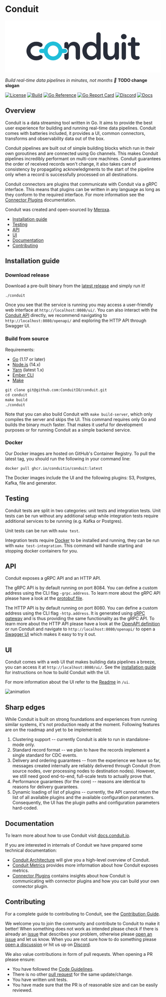 # Conduit
![Logo](https://raw.githubusercontent.com/ConduitIO/.github/main/images/conduit-logo-outlined.svg)

_Build real-time data pipelines in minutes, not months :dizzy:_ **TODO change slogan**

[![License](https://img.shields.io/badge/license-Apache%202-blue)](https://github.com/ConduitIO/conduit/blob/main/LICENSE.md)
[![Build](https://github.com/ConduitIO/conduit/actions/workflows/build.yml/badge.svg)](https://github.com/ConduitIO/conduit/actions/workflows/build.yml)
[![Go Reference](https://pkg.go.dev/badge/github.com/ConduitIO/conduit.svg)](https://pkg.go.dev/github.com/ConduitIO/conduit)
[![Go Report Card](https://goreportcard.com/badge/github.com/conduitio/conduit)](https://goreportcard.com/report/github.com/conduitio/conduit)
[![Discord](https://img.shields.io/discord/828680256877363200?label=discord&logo=discord)](https://discord.meroxa.com)
[![Docs](https://img.shields.io/badge/conduit-docs-blue)](https://docs.conduit.io)

## Overview

Conduit is a data streaming tool written in Go. It aims to provide the best user experience for building and running
real-time data pipelines. Conduit comes with batteries included, it provides a UI, common connectors, transforms and
observability data out of the box.

Conduit pipelines are built out of simple building blocks which run in their own goroutines and are connected using Go
channels. This makes Conduit pipelines incredibly performant on multi-core machines. Conduit guarantees the order of
received records won't change, it also takes care of consistency by propagating acknowledgments to the start of the
pipeline only when a record is successfully processed on all destinations.

Conduit connectors are plugins that communicate with Conduit via a gRPC interface. This means that plugins can be
written in any language as long as they conform to the required interface. For more information see the
[Connector Plugins](https://github.com/ConduitIO/conduit/blob/main/docs/plugins.md) documentation.

Conduit was created and open-sourced by [Meroxa](https://meroxa.io).

- [Installation guide](#installation-guide)
- [Testing](#testing)
- [API](#api)
- [UI](#ui)
- [Documentation](#documentation)
- [Contributing](#contributing)

## Installation guide

### Download release

Download a pre-built binary from the [latest release](https://github.com/conduitio/conduit/releases/latest) and simply
run it!

```
./conduit
```

Once you see that the service is running you may access a user-friendly web interface at `http://localhost:8080/ui/`.
You can also interact with the [Conduit API](#api) directly, we recommend navigating to `http://localhost:8080/openapi/`
and exploring the HTTP API through Swagger UI.

### Build from source

Requirements:
* [Go](https://golang.org/) (1.17 or later)
* [Node.js](https://nodejs.org/) (14.x)
* [Yarn](https://yarnpkg.com/) (latest 1.x)
* [Ember CLI](https://ember-cli.com/)
* [Make](https://www.gnu.org/software/make/)

```shell
git clone git@github.com:ConduitIO/conduit.git
cd conduit
make build
./conduit
```

Note that you can also build Conduit with `make build-server`, which only compiles the server and skips the UI. This command
requires only Go and builds the binary much faster. That makes it useful for development purposes or for running Conduit
as a simple backend service.

### Docker

Our Docker images are hosted on GitHub's Container Registry. To pull the latest tag, you should run the following in your command line:
```
docker pull ghcr.io/conduitio/conduit:latest
```
The Docker images include the UI and the following plugins: S3, Postgres, Kafka, file and generator.


## Testing

Conduit tests are split in two categories: unit tests and integration tests. Unit tests can be run without any
additional setup while integration tests require additional services to be running (e.g. Kafka or Postgres).

Unit tests can be run with `make test`.

Integration tests require [Docker](https://www.docker.com/) to be installed and running, they can be run with
`make test-integration`. This command will handle starting and stopping docker containers for you.

## API

Conduit exposes a gRPC API and an HTTP API.

The gRPC API is by default running on port 8084. You can define a custom address using the CLI flag `-grpc.address`. To
learn more about the gRPC API please have a look at the
[protobuf file](https://github.com/ConduitIO/conduit/blob/main/proto/api/v1/api.proto).

The HTTP API is by default running on port 8080. You can define a custom address using the CLI flag `-http.address`. It
is generated using [gRPC gateway](https://github.com/grpc-ecosystem/grpc-gateway) and is thus providing the same
functionality as the gRPC API. To learn more about the HTTP API please have a look at the
[OpenAPI definition](https://github.com/ConduitIO/conduit/blob/main/pkg/web/openapi/swagger-ui/api/v1/api.swagger.json)
or run Conduit and navigate to `http://localhost:8080/openapi/` to open a
[Swagger UI](https://github.com/swagger-api/swagger-ui) which makes it easy to try it out.

## UI

Conduit comes with a web UI that makes building data pipelines a breeze, you can access it at
`http://localhost:8080/ui/`. See the [installation guide](#build-from-source) for instructions on how to build Conduit
with the UI.

For more information about the UI refer to the [Readme](ui/README.md) in `/ui`.

![animation](docs/data/animation.gif)

## Sharp edges

While Conduit is built on strong foundations and experiences from running similar systems, it's not production ready
at the moment. Following features are on the roadmap and yet to be implemented:
1. Clustering support -- currently Conduit is able to run in standalone-mode only.
2. Standard record format -- we plan to have the records implement a single standard for CDC events.
3. Delivery and ordering guarantees --  from the experience we have so far, messages created internally are reliably delivered through 
Conduit (from source nodes, over processing nodes to destination nodes). However, we still need good end-to-end, full-scale
tests to actually prove that.
4. Performance guarantees (for the core) -- reasons are identical to reasons for delivery guarantees.
5. Dynamic loading of list of plugins -- currently, the API cannot return the list of all available plugins and the available
configuration parameters. Consequently, the UI has the plugin paths and configuration parameters hard-coded. 

## Documentation

To learn more about how to use Conduit visit [docs.conduit.io](https://docs.conduit.io).

If you are interested in internals of Conduit we have prepared some technical documentation:
* [Conduit Architecture](https://github.com/ConduitIO/conduit/blob/main/docs/architecture.md) will give you a high-level
  overview of Conduit.
* [Conduit Metrics](https://github.com/ConduitIO/conduit/blob/main/docs/metrics.md) provides more information about how
  Conduit exposes metrics.
* [Connector Plugins](https://github.com/ConduitIO/conduit/blob/main/docs/plugins.md) contains insights about how 
  Conduit is communicating with connector plugins and how you can build your own connector plugin.

## Contributing

For a complete guide to contributing to Conduit, see the
[Contribution Guide](https://github.com/ConduitIO/conduit/blob/master/CONTRIBUTING.md).

We welcome you to join the community and contribute to Conduit to make it better! When something does not work as
intended please check if there is already an [issue](https://github.com/ConduitIO/conduit/issues) that describes your
problem, otherwise please [open an issue](https://github.com/ConduitIO/conduit/issues/new) and let us know. When you are
not sure how to do something please [open a discussion](https://github.com/ConduitIO/conduit/discussions) or hit us up
on [Discord](https://discord.meroxa.com).

We also value contributions in form of pull requests. When opening a PR please ensure:
- You have followed the [Code Guidelines](https://github.com/ConduitIO/conduit/blob/main/docs/code_guidelines.md).
- There is no other [pull request](https://github.com/ConduitIO/conduit/pulls) for the same update/change.
- You have written unit tests.
- You have made sure that the PR is of reasonable size and can be easily reviewed.
